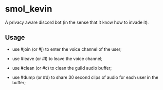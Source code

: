 
  # smol_kevin

A privacy aware discord bot (in the sense that it know how to invade it).

## Usage

- use #join   (or #j) to enter the voice channel of the user;

- use #leave  (or #l) to leave the voice channel;

- use #clean  (or #c) to clean the guild audio buffer;

- use #dump   (or #d) to share 30 second clips of audio for each user in the buffer;
